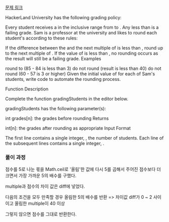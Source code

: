 [문제 링크](https://www.hackerrank.com/challenges/grading/problem?isFullScreen=true)

HackerLand University has the following grading policy:

Every student receives a in the inclusive range from to .
Any less than is a failing grade.
Sam is a professor at the university and likes to round each student's according to these rules:

If the difference between the and the next multiple of is less than , round up to the next multiple of .
If the value of is less than , no rounding occurs as the result will still be a failing grade.
Examples

round to (85 - 84 is less than 3)
do not round (result is less than 40)
do not round (60 - 57 is 3 or higher)
Given the initial value of for each of Sam's students, write code to automate the rounding process.

Function Description

Complete the function gradingStudents in the editor below.

gradingStudents has the following parameter(s):

int grades[n]: the grades before rounding
Returns

int[n]: the grades after rounding as appropriate
Input Format

The first line contains a single integer, , the number of students.
Each line of the subsequent lines contains a single integer, .

### 풀이 과정

점수를 5로 나눈 몫을 Math.ceil로 '올림'한 값에 다시 5를 곱해서
주어진 점수보다 더 크면서 가장 가까운 5의 배수를 구했다.

multiple과 점수의 차이 값은 diff에 넣었다.

다음의 조건을 모두 만족할 경우 올림한 5의 배수를 반환
=> 차이값 diff가 0 ~ 2 사이이고 올림한 multiple이 40 이상

그렇지 않으면 점수를 그대로 반환한다.

